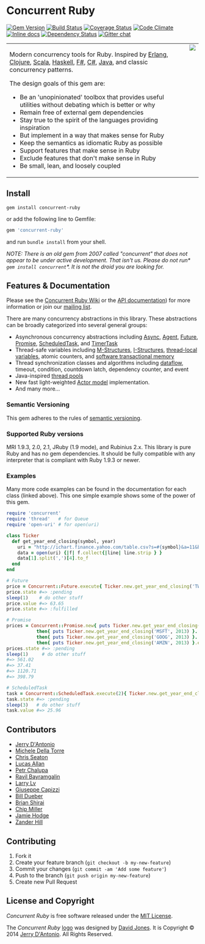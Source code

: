 # Concurrent Ruby
[![Gem Version](https://badge.fury.io/rb/concurrent-ruby.png)](http://badge.fury.io/rb/concurrent-ruby) [![Build Status](https://travis-ci.org/ruby-concurrency/concurrent-ruby.svg?branch=master)](https://travis-ci.org/ruby-concurrency/concurrent-ruby) [![Coverage Status](https://coveralls.io/repos/ruby-concurrency/concurrent-ruby/badge.png)](https://coveralls.io/r/ruby-concurrency/concurrent-ruby) [![Code Climate](https://codeclimate.com/github/ruby-concurrency/concurrent-ruby.png)](https://codeclimate.com/github/ruby-concurrency/concurrent-ruby) [![Inline docs](http://inch-ci.org/github/ruby-concurrency/concurrent-ruby.png)](http://inch-ci.org/github/ruby-concurrency/concurrent-ruby) [![Dependency Status](https://gemnasium.com/ruby-concurrency/concurrent-ruby.png)](https://gemnasium.com/ruby-concurrency/concurrent-ruby) [![Gitter chat](https://badges.gitter.im/ruby-concurrency.png)](https://gitter.im/ruby-concurrency)

<table>
  <tr>
    <td align="left" valign="top">
      <p>
        Modern concurrency tools for Ruby. Inspired by
        <a href="http://www.erlang.org/doc/reference_manual/processes.html">Erlang</a>,
        <a href="http://clojure.org/concurrent_programming">Clojure</a>,
        <a href="http://akka.io/">Scala</a>,
        <a href="http://www.haskell.org/haskellwiki/Applications_and_libraries/Concurrency_and_parallelism#Concurrent_Haskell">Haskell</a>,
        <a href="http://blogs.msdn.com/b/dsyme/archive/2010/02/15/async-and-parallel-design-patterns-in-f-part-3-agents.aspx">F#</a>,
        <a href="http://msdn.microsoft.com/en-us/library/vstudio/hh191443.aspx">C#</a>,
        <a href="http://docs.oracle.com/javase/7/docs/api/java/util/concurrent/package-summary.html">Java</a>,
        and classic concurrency patterns.
      </p>
      <p>
        The design goals of this gem are:
        <ul>
          <li>Be an 'unopinionated' toolbox that provides useful utilities without debating which is better or why</li>
          <li>Remain free of external gem dependencies</li>
          <li>Stay true to the spirit of the languages providing inspiration</li>
          <li>But implement in a way that makes sense for Ruby</li>
          <li>Keep the semantics as idiomatic Ruby as possible</li>
          <li>Support features that make sense in Ruby</li>
          <li>Exclude features that don't make sense in Ruby</li>
          <li>Be small, lean, and loosely coupled</li>
        </ul>
      </p>
    </td>
    <td align="right" valign="top">
      <img src="https://raw.githubusercontent.com/wiki/ruby-concurrency/concurrent-ruby/logo/concurrent-ruby-logo-300x300.png"/>
    </td>
  </tr>
</table>

## Install

```shell
gem install concurrent-ruby
```

or add the following line to Gemfile:

```ruby
gem 'concurrent-ruby'
```

and run `bundle install` from your shell.

_NOTE: There is an old gem from 2007 called "concurrent" that does not appear to be under active development. That isn't us. Please do not run* `gem install concurrent`*. It is not the droid you are looking for._

## Features & Documentation

Please see the [Concurrent Ruby Wiki](https://github.com/ruby-concurrency/concurrent-ruby/wiki)
or the [API documentation](http://ruby-concurrency.github.io/concurrent-ruby/frames.html))
for more information or join our [mailing list](http://groups.google.com/group/concurrent-ruby).

There are many concurrency abstractions in this library. These abstractions can be broadly categorized
into several general groups:

* Asynchronous concurrency abstractions including
  [Async](https://github.com/ruby-concurrency/concurrent-ruby/wiki/Async),
  [Agent](https://github.com/ruby-concurrency/concurrent-ruby/wiki/Agent),
  [Future](https://github.com/ruby-concurrency/concurrent-ruby/wiki/Future),
  [Promise](https://github.com/ruby-concurrency/concurrent-ruby/wiki/Promise),
  [ScheduledTask](https://github.com/ruby-concurrency/concurrent-ruby/wiki/ScheduledTask),
  and [TimerTask](https://github.com/ruby-concurrency/concurrent-ruby/wiki/TimerTask) 
* Thread-safe variables including [M-Structures](https://github.com/ruby-concurrency/concurrent-ruby/wiki/MVar-(M-Structure)),
  [I-Structures](https://github.com/ruby-concurrency/concurrent-ruby/wiki/IVar-(I-Structure)),
  [thread-local variables](https://github.com/ruby-concurrency/concurrent-ruby/wiki/ThreadLocalVar),
  atomic counters, and [software transactional memory](https://github.com/ruby-concurrency/concurrent-ruby/wiki/TVar-(STM))
* Thread synchronization classes and algorithms including [dataflow](https://github.com/ruby-concurrency/concurrent-ruby/wiki/Dataflow), 
  timeout, condition, countdown latch, dependency counter, and event
* Java-inspired [thread pools](https://github.com/ruby-concurrency/concurrent-ruby/wiki/Thread%20Pools)
* New fast light-weighted [Actor model](http://ruby-concurrency.github.io/concurrent-ruby/frames.html#!Concurrent/Actress.html) implementation. 
* And many more...

### Semantic Versioning

This gem adheres to the rules of [semantic versioning](http://semver.org/).

### Supported Ruby versions

MRI 1.9.3, 2.0, 2.1, JRuby (1.9 mode), and Rubinius 2.x.
This library is pure Ruby and has no gem dependencies.
It should be fully compatible with any interpreter that is compliant with Ruby 1.9.3 or newer.

### Examples

Many more code examples can be found in the documentation for each class (linked above).
This one simple example shows some of the power of this gem.

```ruby    
require 'concurrent'
require 'thread'   # for Queue
require 'open-uri' # for open(uri)

class Ticker
  def get_year_end_closing(symbol, year)
    uri = "http://ichart.finance.yahoo.com/table.csv?s=#{symbol}&a=11&b=01&c=#{year}&d=11&e=31&f=#{year}&g=m"
    data = open(uri) {|f| f.collect{|line| line.strip } }
    data[1].split(',')[4].to_f
  end
end

# Future
price = Concurrent::Future.execute{ Ticker.new.get_year_end_closing('TWTR', 2013) }
price.state #=> :pending
sleep(1)    # do other stuff
price.value #=> 63.65
price.state #=> :fulfilled

# Promise
prices = Concurrent::Promise.new{ puts Ticker.new.get_year_end_closing('AAPL', 2013) }.
           then{ puts Ticker.new.get_year_end_closing('MSFT', 2013) }.
           then{ puts Ticker.new.get_year_end_closing('GOOG', 2013) }.
           then{ puts Ticker.new.get_year_end_closing('AMZN', 2013) }.execute
prices.state #=> :pending
sleep(1)     # do other stuff
#=> 561.02
#=> 37.41
#=> 1120.71
#=> 398.79

# ScheduledTask
task = Concurrent::ScheduledTask.execute(2){ Ticker.new.get_year_end_closing('INTC', 2013) }
task.state #=> :pending
sleep(3)   # do other stuff
task.value #=> 25.96
```

## Contributors

* [Jerry D'Antonio](https://github.com/jdantonio)
* [Michele Della Torre](https://github.com/mighe)
* [Chris Seaton](https://github.com/chrisseaton)
* [Lucas Allan](https://github.com/lucasallan)
* [Petr Chalupa](https://github.com/pitr-ch)
* [Ravil Bayramgalin](https://github.com/brainopia)
* [Larry Lv](https://github.com/larrylv)
* [Giuseppe Capizzi](https://github.com/gcapizzi)
* [Bill Dueber](https://github.com/billdueber)
* [Brian Shirai](https://github.com/brixen)
* [Chip Miller](https://github.com/chip-miller)
* [Jamie Hodge](https://github.com/jamiehodge)
* [Zander Hill](https://github.com/zph)

## Contributing

1. Fork it
2. Create your feature branch (`git checkout -b my-new-feature`)
3. Commit your changes (`git commit -am 'Add some feature'`)
4. Push to the branch (`git push origin my-new-feature`)
5. Create new Pull Request

## License and Copyright

*Concurrent Ruby* is free software released under the [MIT License](http://www.opensource.org/licenses/MIT).

The *Concurrent Ruby* [logo](https://github.com/ruby-concurrency/concurrent-ruby/wiki/Logo)
was designed by [David Jones](https://twitter.com/zombyboy).
It is Copyright &copy; 2014 [Jerry D'Antonio](https://twitter.com/jerrydantonio). All Rights Reserved.
